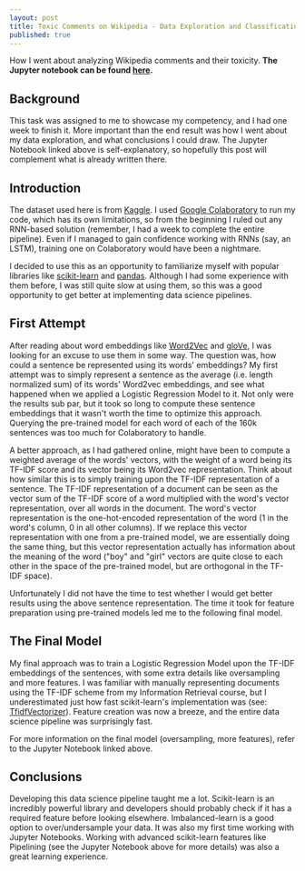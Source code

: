 ```yaml
---
layout: post
title: Toxic Comments on Wikipedia - Data Exploration and Classification
published: true
---
```

How I went about analyzing Wikipedia comments and their toxicity. **The Jupyter notebook can be found [here](https://github.com/vamsi-aribandi/kaggle_toxic_comment_challenge/blob/master/kaggle_toxic_comment_challenge.ipynb).**
<!--break-->

## Background
This task was assigned to me to showcase my competency, and I had one week to finish it. More important than the end result was how I went about my data exploration, and what conclusions I could draw. The Jupyter Notebook linked above is self-explanatory, so hopefully this post will complement what is already written there.

## Introduction
The dataset used here is from [Kaggle](https://www.kaggle.com/c/jigsaw-toxic-comment-classification-challenge/data). I used [Google Colaboratory](https://colab.research.google.com/) to run my code, which has its own limitations, so from the beginning I ruled out any RNN-based solution (remember, I had a week to complete the entire pipeline). Even if I managed to gain confidence working with RNNs (say, an LSTM), training one on Colaboratory would have been a nightmare.

I decided to use this as an opportunity to familiarize myself with popular libraries like [scikit-learn](https://scikit-learn.org/stable/) and [pandas](https://pandas.pydata.org/). Although I had some experience with them before, I was still quite slow at using them, so this was a good opportunity to get better at implementing data science pipelines.

## First Attempt
After reading about word embeddings like [Word2Vec](https://ai.google/research/pubs/pub41224) and [gloVe](https://nlp.stanford.edu/projects/glove/), I was looking for an excuse to use them in some way. The question was, how could a sentence be represented using its words' embeddings? My first attempt was to simply represent a sentence as the average (i.e. length normalized sum) of its words' Word2vec embeddings, and see what happened when we applied a Logistic Regression Model to it. Not only were the results sub par, but it took so long to compute these sentence embeddings that it wasn't worth the time to optimize this approach. Querying the pre-trained model for each word of each of the 160k sentences was too much for Colaboratory to handle.

A better approach, as I had gathered online, might have been to compute a weighted average of the words' vectors, with the weight of a word being its TF-IDF score and its vector being its Word2vec representation. Think about how similar this is to simply training upon the TF-IDF representation of a sentence. The TF-IDF representation of a document can be seen as the vector sum of the TF-IDF score of a word multiplied with the word's vector representation, over all words in the document. The word's vector representation is the one-hot-encoded representation of the word (1 in the word's column, 0 in all other columns). If we replace this vector representation with one from a pre-trained model, we are essentially doing the same thing, but this vector representation actually has information about the meaning of the word ("boy" and "girl" vectors are quite close to each other in the space of the pre-trained model, but are orthogonal in the TF-IDF space).

Unfortunately I did not have the time to test whether I would get better results using the above sentence representation. The time it took for feature preparation using pre-trained models led me to the following final model.

## The Final Model
My final approach was to train a Logistic Regression Model upon the TF-IDF embeddings of the sentences, with some extra details like oversampling and more features. I was familiar with manually representing documents using the TF-IDF scheme from my Information Retrieval course, but I underestimated just how fast scikit-learn's implementation was (see: [TfidfVectorizer](https://scikit-learn.org/stable/modules/generated/sklearn.feature_extraction.text.TfidfVectorizer.html)). Feature creation was now a breeze, and the entire data science pipeline was surprisingly fast.

For more information on the final model (oversampling, more features), refer to the Jupyter Notebook linked above.

## Conclusions
Developing this data science pipeline taught me a lot. Scikit-learn is an incredibly powerful library and developers should probably check if it has a required feature before looking elsewhere. Imbalanced-learn is a good option to over/undersample your data. It was also my first time working with Jupyter Notebooks. Working with advanced scikit-learn features like Pipelining (see the Jupyter Notebook above for more details) was also a great learning experience.
